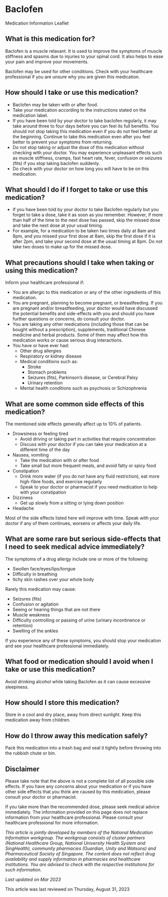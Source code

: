 # Baclofen

Medication Information Leaflet

What is this medication for?
----------------------------

Baclofen is a muscle relaxant. It is used to improve the symptoms of muscle stiffness and spasms due to injuries to your spinal cord. It also helps to ease your pain and improve your movements.

Baclofen may be used for other conditions. Check with your healthcare professional if you are unsure why you are given this medication.

How should I take or use this medication?
-----------------------------------------

* Baclofen may be taken with or after food.
* Take your medication according to the instructions stated on the medication label.
* If you have been told by your doctor to take baclofen regularly, it may take around three to four days before you can feel its full benefits. You should not stop taking this medication even if you do not feel better at the beginning. Continue to take this medication even after you feel better to prevent your symptoms from returning.
* Do not stop taking or adjust the dose of this medication without checking with your doctor. You may experience unpleasant effects such as muscle stiffness, cramps, fast heart rate, fever, confusion or seizures (fits) if you stop taking baclofen suddenly.
* Do check with your doctor on how long you will have to be on this medication.

What should I do if I forget to take or use this medication?
------------------------------------------------------------

* If you have been told by your doctor to take Baclofen regularly but you forget to take a dose, take it as soon as you remember. However, if more than half of the time to the next dose has passed, skip the missed dose and take the next dose at your usual timing.
* For example, for a medication to be taken two times daily at 8am and 8pm, and you missed your first dose at 8am, skip the first dose if it is after 2pm, and take your second dose at the usual timing at 8pm. Do not take two doses to make up for the missed dose.

What precautions should I take when taking or using this medication?
--------------------------------------------------------------------

Inform your healthcare professional if:

* You are allergic to this medication or any of the other ingredients of this medication.
* You are pregnant, planning to become pregnant, or breastfeeding. If you are pregnant and/or breastfeeding, your doctor would have discussed the potential benefits and side-effects with you and should you have further questions or concerns, do consult your doctor.
* You are taking any other medications (including those that can be bought without a prescription), supplements, traditional Chinese medicine and herbal products. Some of them may affect how this medication works or cause serious drug interactions.
* You have or have ever had:
  + Other drug allergies
  + Respiratory or kidney disease
  + Medical conditions such as:
    - Stroke
    - Stomach problems
    - Seizures (fits), Parkinson’s disease, or Cerebral Palsy
    - Urinary retention
  + Mental health conditions such as psychosis or Schizophrenia

What are some common side effects of this medication?
-----------------------------------------------------

The mentioned side effects generally affect up to 10% of patients.

* Drowsiness or feeling tired
  + Avoid driving or taking part in activities that require concentration
  + Discuss with your doctor if you can take your medication at a different time of the day
* Nausea, vomiting
  + Take the medication with or after food
  + Take small but more frequent meals, and avoid fatty or spicy food
* Constipation
  + Drink more water (if you do not have any fluid restriction), eat more high-fibre foods, and exercise regularly
  + Speak to your doctor or pharmacist if you need medication to help with your constipation
* Dizziness
  + Get up slowly from a sitting or lying down position
* Headache

Most of the side effects listed here will improve with time. Speak with your doctor if any of them continues, worsens or affects your daily life.

What are some rare but serious side-effects that I need to seek medical advice immediately?
-------------------------------------------------------------------------------------------

The symptoms of a drug allergy include one or more of the following:

* Swollen face/eyes/lips/tongue
* Difficulty in breathing
* Itchy skin rashes over your whole body

Rarely this medication may cause:

* Seizures (fits)
* Confusion or agitation
* Seeing or hearing things that are not there
* Muscle weakness
* Difficulty controlling or passing of urine (urinary incontinence or retention)
* Swelling of the ankles

If you experience any of these symptoms, you should stop your medication and see your healthcare professional immediately.

What food or medication should I avoid when I take or use this medication?
--------------------------------------------------------------------------

Avoid drinking alcohol while taking Baclofen as it can cause excessive sleepiness.

How should I store this medication?
-----------------------------------

Store in a cool and dry place, away from direct sunlight. Keep this medication away from children.

How do I throw away this medication safely?
-------------------------------------------

Pack this medication into a trash bag and seal it tightly before throwing into the rubbish chute or bin.

Disclaimer
----------

Please take note that the above is not a complete list of all possible side effects. If you have any concerns about your medication or if you have other side effects that you think are caused by this medication, please consult your doctor or pharmacist.

If you take more than the recommended dose, please seek medical advice immediately. The information provided on this page does not replace information from your healthcare professional. Please consult your healthcare professional for more information.

*This article is jointly developed by members of the National Medication Information workgroup. The workgroup consists of cluster partners (National Healthcare Group, National University Health System and SingHealth), community pharmacies (Guardian, Unity and Watsons) and Pharmaceutical Society of Singapore. The content does not reflect drug availability and supply information in pharmacies and healthcare institutions. You are advised to check with the respective institutions for such information.*

*Last updated on Mar 2023*

This article was last reviewed on
Thursday, August 31, 2023
